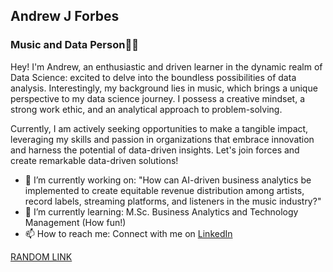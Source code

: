 ## Andrew J Forbes
### Music and Data Person🤖🎺

Hey! I'm Andrew, an enthusiastic and driven learner in the dynamic realm of Data Science: excited to delve into the boundless possibilities of data analysis. Interestingly, my background lies in music, which brings a unique perspective to my data science journey. I possess a creative mindset, a strong work ethic, and an analytical approach to problem-solving. 

Currently, I am actively seeking opportunities to make a tangible impact, leveraging my skills and passion in organizations that embrace innovation and harness the potential of data-driven insights. Let's join forces and create remarkable data-driven solutions!

- 🔭 I’m currently working on:  "How can AI-driven business analytics be implemented to create equitable revenue distribution among artists, record labels, streaming platforms, and listeners in the music industry?"
- 🌱 I’m currently learning: M.Sc. Business Analytics and Technology Management (How fun!)
- 📫 How to reach me: Connect with me on [LinkedIn](https://www.linkedin.com/in/aforbesj/)

[RANDOM LINK](https://www.canva.com/design/DAGYw6SeQJU/-rADYKFhZVSjTEq4sFnQyg/edit)

<!--
**aforbesj/aforbesj** is a ✨ _special_ ✨ repository because its `README.md` (this file) appears on your GitHub profile.

Here are some ideas to get you started:

- 🔭 I’m currently working on ...
- 🌱 I’m currently learning ...
- 👯 I’m looking to collaborate on ...
- 🤔 I’m looking for help with ...
- 💬 Ask me about ...
- 📫 How to reach me: ...
- 😄 Pronouns: ...
- ⚡ Fun fact: ...
-->
